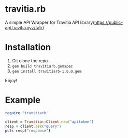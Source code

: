 # travitia.rb
A simple API Wrapper for Travitia API library(https://public-api.travitia.xyz/talk)

# Installation
1) Git clone the repo
2) `gem build travitiarb.gemspec`
3) `gem install travitiarb-1.0.0.gem`

Enjoy!

# Example

```rb
require 'travitiarb'

client = Travitia::Client.new("apitoken")
resp = client.ask("query")
puts resp["response"]
```
